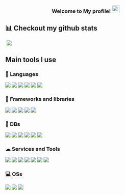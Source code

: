 <h3 align="center">
    Welcome to My profile!
    <img src="https://media.giphy.com/media/hvRJCLFzcasrR4ia7z/giphy.gif" width="24">
</h3>
<!-- ![](https://komarev.com/ghpvc/?username=Datto27) -->

<!-- <img src="https://github-readme-stats.vercel.app/api?username=Datto27&show_icons=true&theme=radical&include_all_commits=true&count_private=true" /> -->
<!-- <img src="https://github-readme-stats.vercel.app/api?username=Datto27&show_icons=true&theme=radical&count_private=true&include_all_commits=true" /> -->

## 📊 Checkout my github stats
<img title="Streak stats 🔥" alt="" src="https://github-readme-streak-stats.herokuapp.com?user=Datto27&theme=github-dark-dimmed&hide_border=true&border_radius=10"/>
<img src="https://github-readme-stats.vercel.app/api/top-langs/?username=Datto27&layout=compact&theme=github_dark_dimmed&langs_count=9" />

## Main tools I use
### 🤖 Languages
<div style={{display: "flex"}}>
  <img src="https://img.shields.io/badge/JavaScript-F7DF1E?logo=javascript&logoColor=000" />
  <img src="https://img.shields.io/badge/TypeScript-3178C6?logo=typescript&logoColor=fff" />
  <img src="https://img.shields.io/badge/Python-3776AB?logo=python&logoColor=fff" />
  <img src="https://img.shields.io/badge/Go-%2300ADD8.svg?&logo=go&logoColor=white" />
  <img src="https://img.shields.io/badge/CSS-1572B6?logo=css3&logoColor=fff" />
  <img src="https://img.shields.io/badge/Sass-C69?logo=sass&logoColor=fff" />
</div>

### 📜 Frameworks and libraries
<div style={{display: "flex"}}>
  <img src="https://img.shields.io/badge/Node.js-6DA55F?logo=node.js&logoColor=white" />
  <img src="https://img.shields.io/badge/React-%2320232a.svg?logo=react&logoColor=%2361DAFB" />
  <img src="https://img.shields.io/badge/React_Native-%2320232a.svg?logo=react&logoColor=%2361DAFB" />
  <img src="https://img.shields.io/badge/Express.js-%23404d59.svg?logo=express&logoColor=%2361DAFB" />
  <img src="https://img.shields.io/badge/-Socket.io-000000?style=flat&logo=fastify&logoColor=white" />
</div>

### 🧰 DBs
<div style={{display: "flex"}}>
  <img src="https://img.shields.io/badge/MongoDB-%234ea94b.svg?logo=mongodb&logoColor=white"/>
  <img src="https://img.shields.io/badge/Postgres-%23316192.svg?logo=postgresql&logoColor=white"/>
  <img src="https://img.shields.io/badge/MySQL-4479A1?logo=mysql&logoColor=fff"/>
  <img src="https://img.shields.io/badge/Redis-%23DD0031.svg?logo=redis&logoColor=white"/>
  <img src="https://img.shields.io/badge/Sequelize-52B0E7?logo=sequelize&logoColor=fff" />
      <img src="https://img.shields.io/badge/Gorm-2D3748?logo=prisma&logoColor=white)" />
</div>

### ☁ Services and Tools
<div style={{display: "flex"}}>
  <img src="https://img.shields.io/badge/GitHub-%23121011.svg?logo=github&logoColor=white"/>
  <img src="https://img.shields.io/badge/Yarn-2C8EBB?logo=yarn&logoColor=fff"/>
  <img src="(https://img.shields.io/badge/npm-CB3837?logo=npm&logoColor=fff"/>
  <img src="https://img.shields.io/badge/AWS-%23FF9900.svg?logo=amazon-web-services&logoColor=white"/>
  <img src="https://img.shields.io/badge/Firebase-039BE5?logo=Firebase&logoColor=white"/>
  <img src="https://img.shields.io/badge/Docker-2496ED?logo=docker&logoColor=fff"/>
  <img src="https://img.shields.io/badge/Figma-F24E1E?logo=figma&logoColor=white" />
</div>

### 💻 OSs
<div style={{display: "flex"}}>
  <img src="https://custom-icon-badges.demolab.com/badge/Windows-0078D6?logo=windows11&logoColor=white"/>
  <img src="https://img.shields.io/badge/Ubuntu-E95420?logo=ubuntu&logoColor=white"/>
  <img src="https://img.shields.io/badge/macOS-000000?logo=apple&logoColor=F0F0F0"/>
</div>
